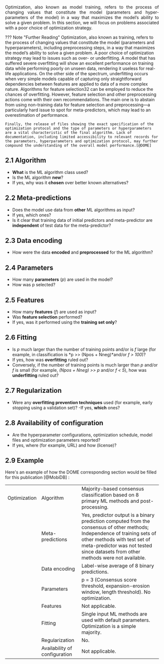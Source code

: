 <p style='text-align: justify;'>
Optimization, also known as model training, refers to the process of changing values that constitute the model (parameters and hyper-parameters of the model) in a way that maximizes the model’s ability to solve a given problem. In this section, we will focus on problems associated with a poor choice of optimization strategy. 
</p>

??? Note "Further Reading"
	Optimization, also known as training, refers to the process of changing values that constitute the model (parameters and hyperparameters), including preprocessing steps, in a way that maximizes the model’s ability to solve a given problem. A poor choice of optimization strategy may lead to issues such as over- or underfitting.
	A model that has suffered severe overfitting will show an excellent performance on training data while performing poorly on unseen data, rendering it useless for real-life applications. On the other side of the spectrum, underfitting occurs when very simple models capable of capturing only straightforward dependencies between features are applied to data of a more complex nature. 
	Algorithms for feature selection32 can be employed to reduce the chances of overfitting. However, feature selection and other preprocessing actions come with their own recommendations. The main one is to abstain from using non-training data for feature selection and preprocessing—a particularly hard issue to spot for meta-predictors, which may lead to an overestimation of performance.

	Finally, the release of files showing the exact specification of the optimization protocol and the type of parameters or hyperparameters are a vital characteristic of the final algorithm. Lack of documentation, including limited accessibility to relevant records for the parameters, hyperparameters and optimization protocol, may further compound the understanding of the overall model performance.[@DOME]


## 2.1 Algorithm

- __What__ is the ML algorithm class used? 
- Is the ML algorithm __new__? 
- If yes, why was it __chosen__ over better known alternatives?

## 2.2 Meta-predictions

- Does the model use data from __other__ ML algorithms as input? 
- If yes, which ones? 
- Is it clear that training data of initial predictors and meta-predictor are __independent__ of test data for the meta-predictor?

## 2.3 Data encoding

- How were the data __encoded__ and __preprocessed__ for the ML algorithm?

## 2.4 Parameters

- How many __parameters__ (*p*) are used in the model? 
- How was p selected?

## 2.5 Features

- How many __features__ (*f*) are used as input? 
- Was __feature selection__ performed? 
- If yes, was it performed using the __training set only__?

## 2.6 Fitting

- Is *p* much larger than the number of training points and/or is *f* large (for example, in classification is *p >> (Npos + Nneg)*and/or *f > 100*)? 
- If yes, how was __overfitting__ ruled out? 
- Conversely, if the number of training points is much larger than *p* and/or *f* is small (for example, *(Npos + Nneg) >> p*  and/or *f < 5*), how was __underfitting__ ruled out?

## 2.7 Regularization

- Were any __overfitting prevention techniques__ used (for example, early stopping using a validation set)? 
-If yes, __which__ ones?

## 2.8 Availability of configuration
- Are the hyperparameter configurations, optimization schedule, model files and optimization parameters reported? 
- If yes, where (for example, URL) and how (license)?


## 2.9 Example

Here's an example of how the DOME corresponding section would be filled for this publication [@MobiDB] :

|      |        |      |
|-------    |-------    |---------  |
| Optimization  | Algorithm     	  | Majority-based consensus classification based on 8 primary ML methods and post-processing. |
|     			   | Meta-predictions | Yes, predictor output is a binary prediction computed from the consensus of other methods; Independence of training sets of other methods with test set of meta-predictor was not tested since datasets from other methods were not available. |
|     			   | Data encoding    | Label-wise average of 8 binary predictions. |
|     			   | Parameters   	  | p = 3 (Consensus score threshold, expansion-erosion window, length threshold). No optimization. |
|     			   | Features   	  | Not applicable. |
|     			   | Fitting   	 	  | Single input ML methods are used with default parameters. Optimization is a simple majority. |
|     			   | Regularization   | No. |
|     			   | Availability of configuration |  Not applicable.|

<br> 